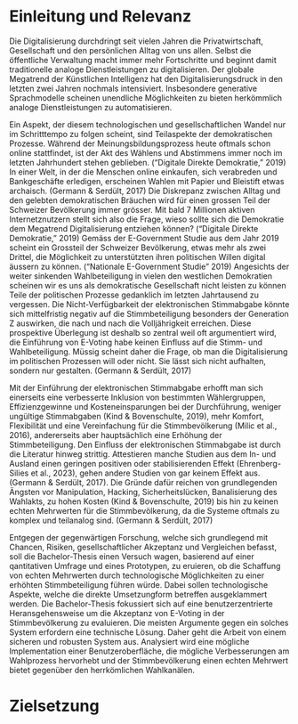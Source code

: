 # Einleitung und Relevanz
Die Digitalisierung durchdringt seit vielen Jahren die Privatwirtschaft, Gesellschaft und den persönlichen Alltag von uns allen. Selbst die öffentliche Verwaltung macht immer mehr Fortschritte und beginnt damit traditionelle analoge Dienstleistungen zu digitalisieren. Der globale Megatrend der Künstlichen Intelligenz hat den Digitalisierungsdruck in den letzten zwei Jahren nochmals intensiviert. Insbesondere generative Sprachmodelle scheinen unendliche Möglichkeiten zu bieten herkömmlich analoge Dienstleistungen zu automatisieren.

Ein Aspekt, der  diesem technologischen und gesellschaftlichen Wandel nur im Schritttempo zu folgen scheint, sind Teilaspekte der demokratischen Prozesse. Während der Meinungsbildungsprozess heute oftmals schon online stattfindet, ist der Akt des Wählens und Abstimmens immer noch im letzten Jahrhundert stehen geblieben. (“Digitale Direkte Demokratie,” 2019) In einer Welt, in der die Menschen online einkaufen, sich verabreden und Bankgeschäfte erledigen, erscheinen Wahlen mit Papier und Bleistift etwas archaisch. (Germann & Serdült, 2017) Die Diskrepanz zwischen Alltag und den gelebten demokratischen Bräuchen wird für einen grossen Teil der Schweizer Bevölkerung immer grösser. Mit bald 7 Millionen aktiven Internetznutzern stellt sich also die Frage, wieso sollte sich die Demokratie dem Megatrend Digitalisierung entziehen können? (“Digitale Direkte Demokratie,” 2019) Gemäss der E-Government Studie aus dem Jahr 2019 scheint ein Grossteil der Schweizer Bevölkerung, etwas mehr als zwei Drittel, die Möglichkeit zu unterstützten ihren politischen Willen digital äussern zu können. (“Nationale E-Government Studie” 2019) Angesichts der weiter sinkenden Wahlbeteiligung in vielen den westlichen Demokratien scheinen wir es uns als demokratische Gesellschaft nicht leisten zu können Teile der politischen Prozesse gedanklich im letzten Jahrtausend zu vergessen. Die Nicht-Verfügbarkeit der elektronischen Stimmabgabe könnte sich mittelfristig negativ auf die Stimmbeteiligung besonders der Generation Z auswirken, die nach und nach die Volljährigkeit erreichen. Diese prospektive Überlegung ist deshalb so zentral weil oft argumentiert wird, die Einführung von E-Voting habe keinen Einfluss auf die Stimm- und Wahlbeteiligung. Müssig scheint daher die Frage, ob man die Digitalisierung im politischen Prozessen will oder nicht. Sie lässt sich nicht aufhalten, sondern nur gestalten. (Germann & Serdült, 2017)

Mit der Einführung der elektronischen Stimmabgabe erhofft man sich einerseits eine verbesserte Inklusion von bestimmten Wählergruppen, Effizienzgewinne und Kosteneinsparungen bei der Durchführung, weniger ungültige Stimmabgaben (Kind & Bovenschulte, 2019), mehr Komfort, Flexibilität und eine Vereinfachung für die Stimmbevölkerung (Milic et al., 2016), andererseits aber hauptsächlich eine Erhöhung der Stimmbeteiligung. Den Einfluss der elektronischen Stimmabgabe ist durch die Literatur hinweg strittig. Attestieren manche Studien aus dem In- und Ausland einen geringen positiven oder stabilisierenden Effekt (Ehrenberg-Silies et al., 2023), gehen andere Studien von gar keinem Effekt aus. (Germann & Serdült, 2017). Die Gründe dafür reichen von grundlegenden Ängsten vor Manipulation, Hacking, Sicherheitslücken, Banalisierung des Wahlakts, zu hohen Kosten (Kind & Bovenschulte, 2019) bis hin zu keinen echten Mehrwerten für die Stimmbevölkerung, da die Systeme oftmals zu komplex und teilanalog sind. (Germann & Serdült, 2017)

Entgegen der gegenwärtigen Forschung, welche sich grundlegend mit Chancen, Risiken, gesellschaftlicher Akzeptanz und Vergleichen befasst, soll die Bachelor-Thesis einen Versuch wagen, basierend auf einer qantitativen Umfrage und eines Prototypen, zu eruieren, ob die Schaffung von echten Mehrwerten durch technologische Möglichkeiten zu einer erhöhten Stimmbeteiligung führen würde. Dabei sollen technologische Aspekte, welche die direkte Umsetzungform betreffen ausgeklammert werden. Die Bachelor-Thesis fokussiert sich auf eine benutzerzentrierte Heransgehensweise um die Akzeptanz von E-Voting in der Stimmbevölkerung zu evaluieren. Die meisten Argumente gegen ein solches System erfordern eine technische Lösung. Daher geht die Arbeit von einem sicheren und robusten System aus. Analysiert wird eine mögliche Implementation einer Benutzeroberfläche, die mögliche Verbesserungen am Wahlprozess hervorhebt und der Stimmbevölkerung einen echten Mehrwert bietet gegenüber den herrkömlichen Wahlkanälen.

# Zielsetzung